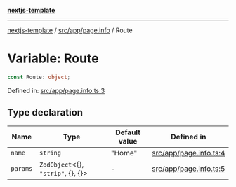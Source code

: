 [**nextjs-template**](../../../../README.md)

---

[nextjs-template](../../../../README.md) / [src/app/page.info](../README.md) / Route

# Variable: Route

```ts
const Route: object;
```

Defined in: [src/app/page.info.ts:3](https://github.com/Its-Satyajit/nextjs-template/blob/a020f2e64682696d16eea8be5c54d400aa09764e/src/app/page.info.ts#L3)

## Type declaration

| Name                         | Type                                       | Default value | Defined in                                                                                                                                      |
| ---------------------------- | ------------------------------------------ | ------------- | ----------------------------------------------------------------------------------------------------------------------------------------------- |
| <a id="name"></a> `name`     | `string`                                   | "Home"        | [src/app/page.info.ts:4](https://github.com/Its-Satyajit/nextjs-template/blob/a020f2e64682696d16eea8be5c54d400aa09764e/src/app/page.info.ts#L4) |
| <a id="params"></a> `params` | `ZodObject`\<\{\}, `"strip"`, \{\}, \{\}\> | -             | [src/app/page.info.ts:5](https://github.com/Its-Satyajit/nextjs-template/blob/a020f2e64682696d16eea8be5c54d400aa09764e/src/app/page.info.ts#L5) |
